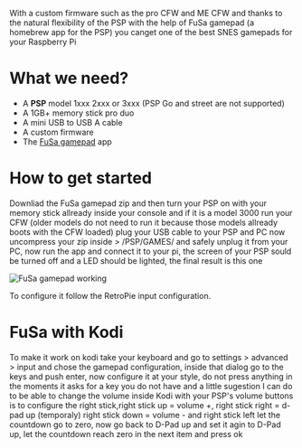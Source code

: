 With a custom firmware such as the pro CFW and ME CFW and thanks to the natural flexibility of the PSP with the help of FuSa gamepad (a homebrew app for the PSP) you canget one of the best SNES gamepads for your Raspberry Pi

# What we need?

* A **PSP** model 1xxx 2xxx or 3xxx (PSP Go and street are not supported)
* A 1GB+ memory stick pro duo
* A mini USB to USB A cable
* A custom firmware
* The [FuSa gamepad](http://foosa.do.am/load/fusa_gamepad_version_03/3-1-0-33) app

# How to get started

Downliad the FuSa gamepad zip and then turn your PSP on with your memory stick allready inside your console and if it is a model 3000 run your CFW (older models do not need to run it because those models allready boots with the CFW loaded) plug your USB cable to your PSP and PC now uncompress your zip inside > /PSP/GAMES/ and safely unplug it from your PC, now run the app and connect it to your pi, the screen of your PSP sould be turned off and a LED should be lighted, the final result is this one

![FuSa gamepad working](http://i.imgur.com/cUnEP0O.jpg)

To configure it follow the RetroPie input configuration.

# FuSa with Kodi

To make it work on kodi take your keyboard and go to settings > advanced > input and chose the gamepad configuration, inside that dialog go to the keys and push enter, now configure it at your style, do not press anything in the moments it asks for a key you do not have and a little sugestion I can do to be able to change the volume inside Kodi with your PSP's volume buttons is to configure the right stick,right stick up = volume +, right stick right = d-pad up (temporaly) right stick down = volume - and right stick left let  the countdown go to zero, now go back to D-Pad up and set it agin to D-Pad up, let the countdown reach zero in the next item and press ok